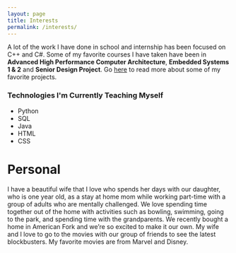 ```yaml
---
layout: page
title: Interests
permalink: /interests/
---
```


A lot of the work I have done in school and internship has been focused on C++ and C#. Some of my favorite courses I have taken have been in **Advanced High Performance Computer Architecture**, **Embedded Systems 1 & 2** and **Senior Design Project**. Go [here](projects.md) to read more about some of my favorite projects.

### Technologies I'm Currently Teaching Myself
<ul>
  <li>Python</li>
  <li>SQL</li>
  <li>Java</li>
  <li>HTML</li>
  <li>CSS</li>
  </ul>


# Personal

I have a beautiful wife that I love who spends her days with our daughter, who is one year old, as a stay at home mom while working part-time with a group of adults who are mentally challenged. We love spending time together out of the home with activities such as bowling, swimming, going to the park, and spending time with the grandparents. We recently bought a home in American Fork and we’re so excited to make it our own. My wife and I love to go to the movies with our group of friends to see the latest blockbusters. My favorite movies are from Marvel and Disney.

